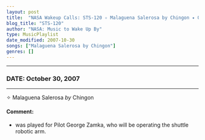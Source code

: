 ```yaml
---
layout: post
title:  "NASA Wakeup Calls: STS-120 ✧ Malaguena Salerosa by Chingon ✦ October 30, 2007"
blog_title: "STS-120"
author: "NASA: Music to Wake Up By"
type: MusicPlaylist
date_modified: 2007-10-30
songs: ["Malaguena Salerosa by Chingon"]
genres: []
---
```


----
### DATE: October 30, 2007
----
✧ Malaguena Salerosa *by* Chingon  

#### Comment:
* was played for Pilot George Zamka, who will be operating the shuttle robotic arm.



<br/>
<center>
	<a target="_blank"
	   href="https://twitter.com/intent/tweet?hashtags=Space,NASA,Playlist,NASAWakeupCalls,SpaceProgram&text=🚀 {{ page.author}}, {{ page.title }}. {{ site.url }}{{ page.url }}&via=nasawakeupcalls"><i class="fab fa-twitter" title="Tweet this page" alt="Tweet this page" style="font-size: 1.3em;"></i></a>
	&nbsp; 	<i class="fas fa-user-astronaut" style="font-size: 1.5em;"></i> &nbsp;
    <a id="custom_amazon_link"
       type="amzn" search="#"
       category="popular music">
    <i class="fab fa-amazon" style="font-size: 1.3em;"></i></a>
</center>

<!-- Randomly resolve an individual entry from a song array -->
<script src="/assets/javascript/seedrandom.min.js"></script>
<script>
  var wake_me_up = ["Malaguena Salerosa by Chingon"];
  var prng = new Math.seedrandom();
  function randomSong() {
    song = wake_me_up[Math.floor(Math.random() * wake_me_up.length)];
    var amazon_link = document.getElementById("custom_amazon_link");
    amazon_link.setAttribute("search", song);
  }
  window.onload = randomSong();
</script>
